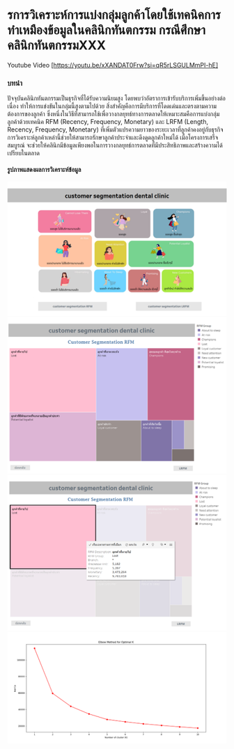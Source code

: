 <h1>รการวิเคราะห์การแบ่งกลุ่มลูกค้าโดยใช้เทคนิคการทำเหมืองข้อมูลในคลินิกทันตกรรม กรณีศึกษา คลินิกทันตกรรมXXX </h1>
 
Youtube Video [https://youtu.be/xXANDAT0Frw?si=qR5rLSGULMmPI-hE]
<h3>บทนำ</h3>
<p>ปัจจุบันคลินิกทันตกรรมเป็นธุรกิจที่ได้รับความนิยมสูง โดยพบว่าอัตราการเข้ารับบริการเพิ่มขึ้นอย่างต่อเนื่อง ทำให้การแข่งขันในกลุ่มนี้สูงตามไปด้วย สิ่งสำคัญคือการมีบริการที่โดดเด่นและตรงตามความต้องการของลูกค้า ซึ่งหนึ่งในวิธีที่สามารถใช้เพื่อวางกลยุทธ์ทางการตลาดให้เหมาะสมคือการแบ่งกลุ่มลูกค้าด้วยเทคนิค RFM (Recency, Frequency, Monetary) และ LRFM (Length, Recency, Frequency, Monetary) ที่เพิ่มตัวแปรความยาวของระยะเวลาที่ลูกค้าคงอยู่กับธุรกิจ การวิเคราะห์ลูกค้าเหล่านี้ช่วยให้สามารถรักษาลูกค้าประจำและดึงดูดลูกค้าใหม่ได้ เมื่อโครงการเสร็จสมบูรณ์ จะช่วยให้คลินิกมีข้อมูลเพียงพอในการวางกลยุทธ์การตลาดที่มีประสิทธิภาพและสร้างความได้เปรียบในตลาด</p>

<h4>รูปภาพแสดงผลการวิเคราะห์ข้อมูล</h4>
<img src=https://github.com/Palita-ppp/DataAnalysis_Clinic/blob/main/%E0%B8%AB%E0%B8%99%E0%B9%89%E0%B8%B2%E0%B9%81%E0%B8%AA%E0%B8%94%E0%B8%87%E0%B8%9C%E0%B8%A5%E0%B8%81%E0%B8%B2%E0%B8%A3%E0%B8%A7%E0%B8%B4%E0%B9%80%E0%B8%84%E0%B8%A3%E0%B8%B2%E0%B8%B0%E0%B8%AB%E0%B9%8C%E0%B8%82%E0%B9%89%E0%B8%AD%E0%B8%A1%E0%B8%B9%E0%B8%A51.png>
<img src=https://github.com/Palita-ppp/DataAnalysis_Clinic/blob/main/%E0%B8%AB%E0%B8%99%E0%B9%89%E0%B8%B2%E0%B9%81%E0%B8%AA%E0%B8%94%E0%B8%87%E0%B8%9C%E0%B8%A5%E0%B8%81%E0%B8%B2%E0%B8%A3%E0%B8%A7%E0%B8%B4%E0%B9%80%E0%B8%84%E0%B8%A3%E0%B8%B2%E0%B8%B0%E0%B8%AB%E0%B9%8C%E0%B8%82%E0%B9%89%E0%B8%AD%E0%B8%A1%E0%B8%B9%E0%B8%A52.png>
<img src=https://github.com/Palita-ppp/DataAnalysis_Clinic/blob/main/%E0%B8%AB%E0%B8%99%E0%B9%89%E0%B8%B2%E0%B9%81%E0%B8%AA%E0%B8%94%E0%B8%87%E0%B8%9C%E0%B8%A5%E0%B8%81%E0%B8%B2%E0%B8%A3%E0%B8%A7%E0%B8%B4%E0%B9%80%E0%B8%84%E0%B8%A3%E0%B8%B2%E0%B8%B0%E0%B8%AB%E0%B9%8C%E0%B8%82%E0%B9%89%E0%B8%AD%E0%B8%A1%E0%B8%B9%E0%B8%A53.png>
<img src=https://github.com/Palita-ppp/DataAnalysis_Clinic/blob/main/%E0%B8%AB%E0%B8%99%E0%B9%89%E0%B8%B2%E0%B9%81%E0%B8%AA%E0%B8%94%E0%B8%87%E0%B8%9C%E0%B8%A5%20Clustering.png>










